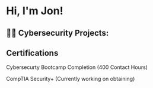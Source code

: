 <h1>Hi, I'm Jon! 
<h2>👨‍💻 Cybersecurity Projects:</h2>


<h2> Certifications </h2>
Cybersecurty Bootcamp Completion (400 Contact Hours) 

CompTIA Security+ (Currently working on obtaining)
